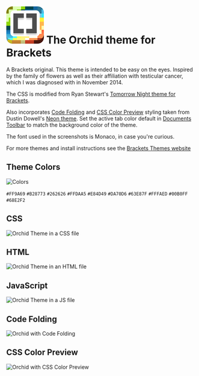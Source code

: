 ![Brackets Themes](https://github.com/Brackets-Themes/TomorrowNight/blob/master/bracket-themes-icon-100x99.png) The Orchid theme for Brackets
=========

A Brackets original. This theme is intended to be easy on the eyes. Inspired by the family of flowers as well as their affiliation with testicular cancer, which I was diagnosed with in November 2014. 

The CSS is modified from Ryan Stewart's [Tomorrow Night theme for Brackets](https://github.com/Brackets-Themes/TomorrowNight).

Also incorporates [Code Folding](https://github.com/thehogfather/brackets-code-folding) and [CSS Color Preview](https://github.com/cmgddd/Brackets-css-color-preview) styling taken from Dustin Dowell's [Neon theme](https://github.com/dustindowell22/neon-brackets-theme). Set the active tab color default in [Documents Toolbar](https://github.com/dnbard/brackets-documents-toolbar) to match the background color of the theme.

The font used in the screenshots is Monaco, in case you're curious.

For more themes and install instructions see the [Brackets Themes website](http://brackets-themes.github.io/)

## Theme Colors
![Colors](https://raw.githubusercontent.com/patrickfatrick/orchid-theme/master/orchid-theme-colors.png)

`#FF9A69` `#B28773` `#262626` `#FFDAA5` `#E84D49` `#DA70D6` `#63E87F` `#FFFAED` `#00B0FF` `#68E2F2`

## CSS 
![Orchid Theme in a CSS file](https://raw.githubusercontent.com/patrickfatrick/orchid-theme/master/orchid-css.png)

## HTML
![Orchid Theme in an HTML file](https://raw.githubusercontent.com/patrickfatrick/orchid-theme/master/orchid-html.png)

## JavaScript
![Orchid Theme in a JS file](https://raw.githubusercontent.com/patrickfatrick/orchid-theme/master/orchid-js.png)

## Code Folding
![Orchid with Code Folding](https://raw.githubusercontent.com/patrickfatrick/orchid-theme/master/orchid-code-folding.png)

## CSS Color Preview
![Orchid with CSS Color Preview](https://raw.githubusercontent.com/patrickfatrick/orchid-theme/master/orchid-css-color-preview.png)